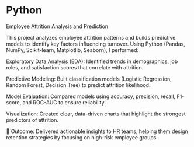# Python
Employee Attrition Analysis and Prediction

This project analyzes employee attrition patterns and builds predictive models to identify key factors influencing turnover. Using Python (Pandas, NumPy, Scikit-learn, Matplotlib, Seaborn), I performed:

Exploratory Data Analysis (EDA): Identified trends in demographics, job roles, and satisfaction scores that correlate with attrition.

Predictive Modeling: Built classification models (Logistic Regression, Random Forest, Decision Tree) to predict attrition likelihood.

Model Evaluation: Compared models using accuracy, precision, recall, F1-score, and ROC-AUC to ensure reliability.

Visualization: Created clear, data-driven charts that highlight the strongest predictors of attrition.

🔹 Outcome: Delivered actionable insights to HR teams, helping them design retention strategies by focusing on high-risk employee groups.
